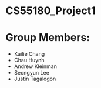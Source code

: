 # CS55180_Project1

# Group Members: 
* Kailie Chang
* Chau Huynh
* Andrew Kleinman
* Seongyun Lee
* Justin Tagalogon
